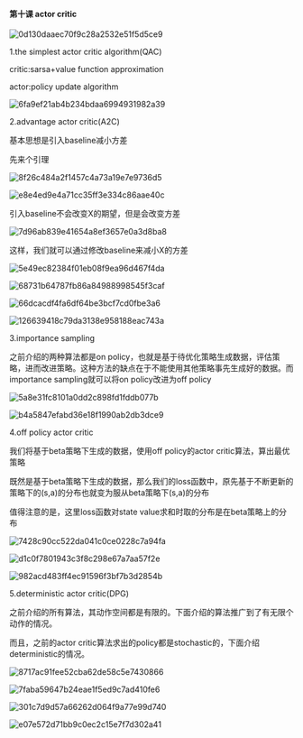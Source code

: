 #### 第十课 actor critic

![0d130daaec70f9c28a2532e51f5d5ce9](assets/0d130daaec70f9c28a2532e51f5d5ce9.png)

1.the simplest actor critic algorithm(QAC)

critic:sarsa+value function approximation

actor:policy update algorithm

![6fa9ef21ab4b234bdaa6994931982a39](assets/6fa9ef21ab4b234bdaa6994931982a39.png)

2.advantage actor critic(A2C)

基本思想是引入baseline减小方差

先来个引理

![8f26c484a2f1457c4a73a19e7e9736d5](assets/8f26c484a2f1457c4a73a19e7e9736d5.png)

![e8e4ed9e4a71cc35ff3e334c86aae40c](assets/e8e4ed9e4a71cc35ff3e334c86aae40c.png)

引入baseline不会改变X的期望，但是会改变方差

![7d96ab839e41654a8ef3657e0a3d8ba8](assets/7d96ab839e41654a8ef3657e0a3d8ba8.png)

这样，我们就可以通过修改baseline来减小X的方差

![5e49ec82384f01eb08f9ea96d467f4da](assets/5e49ec82384f01eb08f9ea96d467f4da.png)

![68731b64787fb86a84988998545f3caf](assets/68731b64787fb86a84988998545f3caf.png)

![66dcacdf4fa6df64be3bcf7cd0fbe3a6](assets/66dcacdf4fa6df64be3bcf7cd0fbe3a6.png)

![126639418c79da3138e958188eac743a](assets/126639418c79da3138e958188eac743a.png)

3.importance sampling

之前介绍的两种算法都是on policy，也就是基于待优化策略生成数据，评估策略，进而改进策略。这种方法的缺点在于不能使用其他策略事先生成好的数据。而importance sampling就可以将on policy改进为off policy

![5a8e31fc8101a0dd2c898fd1fddb077b](assets/5a8e31fc8101a0dd2c898fd1fddb077b.png)

![b4a5847efabd36e18f1990ab2db3dce9](assets/b4a5847efabd36e18f1990ab2db3dce9.png)

4.off policy actor critic

我们将基于beta策略下生成的数据，使用off policy的actor critic算法，算出最优策略

既然是基于beta策略下生成的数据，那么我们的loss函数中，原先基于不断更新的策略下的(s,a)的分布也就变为服从beta策略下(s,a)的分布

值得注意的是，这里loss函数对state value求和时取的分布是在beta策略上的分布

![7428c90cc522da041c0ce0228c7a94fa](assets/7428c90cc522da041c0ce0228c7a94fa.png)

![d1c0f7801943c3f8c298e67a7aa57f2e](assets/d1c0f7801943c3f8c298e67a7aa57f2e.png)

![982acd483ff4ec91596f3bf7b3d2854b](assets/982acd483ff4ec91596f3bf7b3d2854b.png)

5.deterministic actor critic(DPG)

之前介绍的所有算法，其动作空间都是有限的。下面介绍的算法推广到了有无限个动作的情况。

而且，之前的actor critic算法求出的policy都是stochastic的，下面介绍deterministic的情况。

![8717ac91fee52cba62de58c5e7430866](assets/8717ac91fee52cba62de58c5e7430866.png)



![7faba59647b24eae1f5ed9c7ad410fe6](assets/7faba59647b24eae1f5ed9c7ad410fe6.png)

![301c7d9d57a66262d064f9a77e99d740](assets/301c7d9d57a66262d064f9a77e99d740.png)

![e07e572d71bb9c0ec2c15e7f7d302a41](assets/e07e572d71bb9c0ec2c15e7f7d302a41.png)

